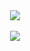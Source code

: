 <div align=center>
<img src ="https://github-readme-stats.vercel.app/api/?username=gaoyang&theme=tokyonight&show_icons=true&count_private=true&hide_title=1&line_height=28&hide_border=1&card_width=445&role=OWNER,COLLABORATOR"/>
</br>
</br>
<img src ="https://github-readme-stats.vercel.app/api/top-langs/?username=gaoyang&theme=tokyonight&layout=compact&langs_count=10&hide_title=1&hide_border=1&card_width=445&role=OWNER,COLLABORATOR"/>  
</div>

